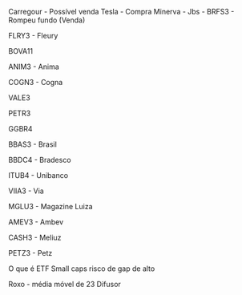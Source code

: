 Carregour - Possível venda
Tesla - Compra
Minerva - 
Jbs -
BRFS3 - Rompeu fundo (Venda)

FLRY3 - Fleury

BOVA11

ANIM3 - Anima

COGN3 - Cogna

VALE3

PETR3

GGBR4

BBAS3 - Brasil

BBDC4 - Bradesco

ITUB4 - Unibanco

VIIA3 - Via

MGLU3 - Magazine Luiza

AMEV3 - Ambev

CASH3 - Meliuz

PETZ3 - Petz


O que é ETF
Small caps risco de gap de alto


Roxo - média móvel de 23
Difusor